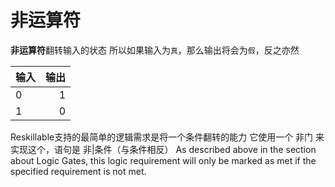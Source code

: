 # 非运算符

**非运算符**翻转输入的状态 所以如果输入为`真`，那么输出将会为`假`，反之亦然

| 输入 | 输出 |
| -- | --:|
| 0  |  1 |
| 1  |  0 |

Reskillable支持的最简单的逻辑需求是将一个条件翻转的能力 它使用一个 非门 来实现这个，语句是 非|条件（与条件相反） As described above in the section about Logic Gates, this logic requirement will only be marked as met if the specified requirement is not met.